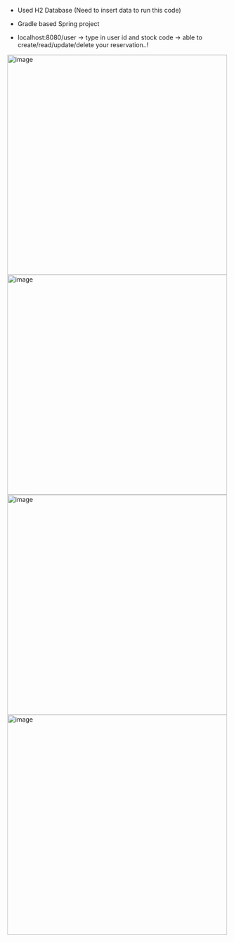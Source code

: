 * Used H2 Database (Need to insert data to run this code)
* Gradle based Spring project

* localhost:8080/user -> type in user id and stock code -> able to create/read/update/delete your reservation..!






<img width="500" alt="image" src="https://github.com/jun16017108/SingleLodges/assets/150647370/9bf7ff40-7f7f-463a-80e6-3ad384d26e85">

<img width="500" alt="image" src="https://github.com/jun16017108/SingleLodges/assets/150647370/6f9a1cd2-460b-47d7-b5d1-997edc97d493">

<img width="500" alt="image" src="https://github.com/jun16017108/SingleLodges/assets/150647370/604c5c05-aab8-4db9-8864-7426b14d965e">

<img width="500" alt="image" src="https://github.com/jun16017108/SingleLodges/assets/150647370/ceca4628-f80c-41ed-a549-343712223a84">




